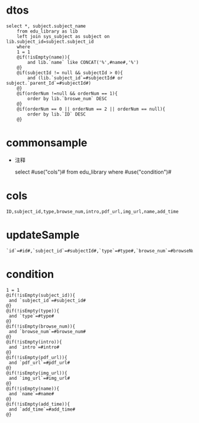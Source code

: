 dtos
===
   
    select *, subject.subject_name 
        from edu_library as lib
        left join sys_subject as subject on lib.subject_id=subject.subject_id
        where
        1 = 1
        @if(!isEmpty(name)){
            and lib.`name` like CONCAT('%',#name#,'%')
        @}
        @if(subjectId != null && subjectId > 0){
            and (lib.`subject_id`=#subjectId# or subject.`parent_Id`=#subjectId#)
        @}
        @if(orderNum !=null && orderNum == 1){
            order by lib.`broswe_num` DESC
        @}
        @if(orderNum == 0 || orderNum == 2 || orderNum == null){
            order by lib.`ID` DESC
        @}
    
commonsample
===
* 注释

	select #use("cols")# from edu_library where #use("condition")#

cols
===

	ID,subject_id,type,browse_num,intro,pdf_url,img_url,name,add_time

updateSample
===

	`id`=#id#,`subject_id`=#subjectId#,`type`=#type#,`browse_num`=#browseNum#,`intro`=#intro#,`pdf_url`=#pdfUrl#,`img_url`=#imgUrl#,`name`=#name#,`add_time`=#addTime#

condition
===

	1 = 1  
	@if(!isEmpty(subject_id)){
	 and `subject_id`=#subject_id#
	@}
	@if(!isEmpty(type)){
	 and `type`=#type#
	@}
	@if(!isEmpty(browse_num)){
	 and `browse_num`=#browse_num#
	@}
	@if(!isEmpty(intro)){
	 and `intro`=#intro#
	@}
	@if(!isEmpty(pdf_url)){
	 and `pdf_url`=#pdf_url#
	@}
	@if(!isEmpty(img_url)){
	 and `img_url`=#img_url#
	@}
	@if(!isEmpty(name)){
	 and `name`=#name#
	@}
	@if(!isEmpty(add_time)){
	 and `add_time`=#add_time#
	@}